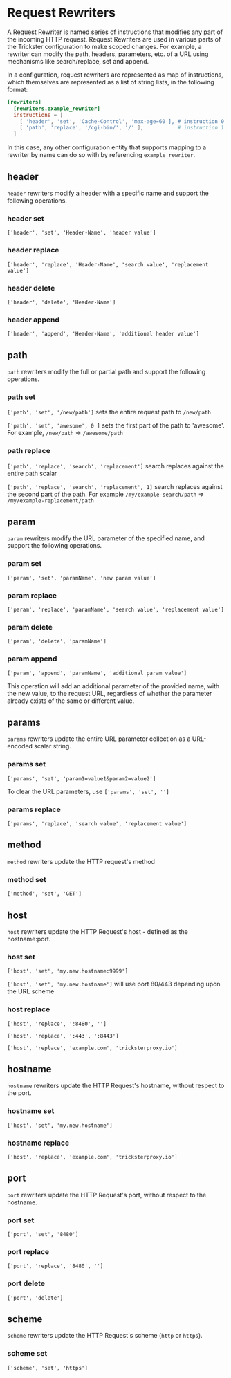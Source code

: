 # Request Rewriters

A Request Rewriter is named series of instructions that modifies any part of the incoming HTTP request. Request Rewriters are used in various parts of the Trickster configuration to make scoped changes. For example, a rewriter can modify the path, headers, parameters, etc. of a URL using mechanisms like search/replace, set and append.

In a configuration, request rewriters are represented as map of instructions, which themselves are represented as a list of string lists, in the following format:

```toml
[rewriters]
  [rewriters.example_rewriter]
  instructions = [
    [ 'header', 'set', 'Cache-Control', 'max-age=60 ], # instruction 0
    [ 'path', 'replace', '/cgi-bin/', '/' ],           # instruction 1
  ]
```

In this case, any other configuration entity that supports mapping to a rewriter by name can do so with by referencing `example_rewriter`.

## header

`header` rewriters modify a header with a specific name and support the following operations.

### header set

`['header', 'set', 'Header-Name', 'header value']`

### header replace

`['header', 'replace', 'Header-Name', 'search value', 'replacement value']`

### header delete

`['header', 'delete', 'Header-Name']`

### header append

`['header', 'append', 'Header-Name', 'additional header value']`

## path

`path` rewriters modify the full or partial path and support the following operations.

### path set

`['path', 'set', '/new/path']` sets the entire request path to `/new/path`

`['path', 'set', 'awesome', 0 ]` sets the first part of the path to 'awesome'. For example, `/new/path` => `/awesome/path`

### path replace

`['path', 'replace', 'search', 'replacement']` search replaces against the entire path scalar

`['path', 'replace', 'search', 'replacement', 1]` search replaces against the second part of the path. For example `/my/example-search/path` => `/my/example-replacement/path`

## param

`param` rewriters modify the URL parameter of the specified name, and support the following operations.

### param set

`['param', 'set', 'paramName', 'new param value']`

### param replace

`['param', 'replace', 'paramName', 'search value', 'replacement value']`

### param delete

`['param', 'delete', 'paramName']`

### param append

`['param', 'append', 'paramName', 'additional param value']`

This operation will add an additional parameter of the provided name, with the new value, to the request URL, regardless of whether the parameter already exists of the same or different value.

## params

`params` rewriters update the entire URL parameter collection as a URL-encoded scalar string.

### params set

`['params', 'set', 'param1=value1&param2=value2']`

To clear the URL parameters, use `['params', 'set', '']`

### params replace

`['params', 'replace', 'search value', 'replacement value']`

## method

`method` rewriters update the HTTP request's method

### method set

`['method', 'set', 'GET']`

## host

`host` rewriters update the HTTP Request's host - defined as the hostname:port.

### host set

`['host', 'set', 'my.new.hostname:9999']`

`['host', 'set', 'my.new.hostname']` will use port 80/443 depending upon the URL scheme

### host replace

`['host', 'replace', ':8480', '']`

`['host', 'replace', ':443', ':8443']`

`['host', 'replace', 'example.com', 'tricksterproxy.io']`

## hostname

`hostname` rewriters update the HTTP Request's hostname, without respect to the port.

### hostname set

`['host', 'set', 'my.new.hostname']`

### hostname replace

`['host', 'replace', 'example.com', 'tricksterproxy.io']`

## port

`port` rewriters update the HTTP Request's port, without respect to the hostname.

### port set

`['port', 'set', '8480']`

### port replace

`['port', 'replace', '8480', '']`

### port delete

`['port', 'delete']`

## scheme

`scheme` rewriters update the HTTP Request's scheme (`http` or `https`).

### scheme set

`['scheme', 'set', 'https']`
